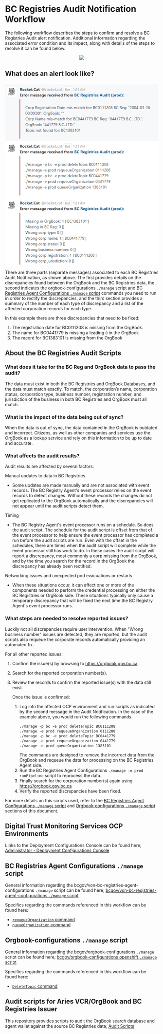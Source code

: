 # BC Registries Audit Notification Workflow

The following workflow describes the steps to confirm and resolve a BC Registries Audit alert notification. Additional information regarding the associated error condition and its impact, along with details of the steps to resolve it can be found below.

<p align="center">
  <img src="https://www.plantuml.com/plantuml/proxy?cache=no&src=https://raw.githubusercontent.com/bcgov/DITP-DevOps/main/docs/diagrams/bc-registries-audit-decision-tree.puml">
</p>

## What does an alert look like?

![BC-Registries-Audit-Notification](./images/bc-registries-audit-notification.png)

There are three parts (separate messages) associated to each BC Registries Audit Notification, as shown above.  The first provides details on the discrepancies found between the OrgBook and the BC Registries data, the second indicates the [orgbook-configurations `./manage` script](#orgbook-configurations-manage-script) and [BC Registries Agent Configurations `./manage` script](#bc-registries-agent-configurations-manage-script) commands you need to run in order to rectify the discrepancies, and the third section provides a summary of the number of each type of discrepancy and a list of the affected corporation records for each type.

In this example there are three discrepancies that need to be fixed:
1) The registration date for BC0111208 is missing from the OrgBook.
2) The name for BC0441779 is missing a leading `0` in the OrgBook
3) The record for BC1383101 is missing from the OrgBook

## About the BC Registries Audit Scripts

### What does it take for the BC Reg and OrgBook data to pass the audit?

The data must exist in both the BC Registries and OrgBook Databases, and the data must match exactly.  To match, the corporation’s name, corporation status, corporation type, business number, registration number, and jurisdiction of the business in both BC Registries and OrgBook must all match.

### What is the impact of the data being out of sync?

When the data is out of sync, the data contained in the OrgBook is outdated and incorrect.  Citizens, as well as other companies and services use the OrgBook as a lookup service and rely on this information to be up to date and accurate.


### What affects the audit results?

Audit results are affected by several factors:

Manual updates to data in BC Registries
- Some updates are made manually and are not associated with event records.  The BC Registry Agent's event processor relies on the event records to detect changes.  Without these records the changes do not get replicated to the OrgBook automatically and the discrepancies will not appear until the audit scripts detect them.

Timing
- The BC Registry Agent's event processor runs on a schedule.  So does the audit script.  The schedule for the audit script is offset from that of the event processor to help ensure the event processor has completed a run before the audit scripts are run.  Even with the offset in the schedules, there are times when the audit script will complete while the event processor still has work to do.  In these cases the audit script will report a discrepancy, most commonly a corp missing from the OrgBook, and by the time you search for the record in the OrgBook the discrepancy has already been rectified.

Networking issues and unexpected pod evacuations or restarts
- When these situations occur, it can affect one or more of the components needed to perform the credential processing on either the BC Registries or OrgBook side.  These situations typically only cause a temporary discrepancy that will be fixed the next time the BC Registry Agent's event processor runs.


### What steps are needed to resolve reported issues?

Luckily not all discrepancies require user intervention.  When "Wrong business number" issues are detected, they are reported, but the audit scripts also requeue the corporate records automatically providing an automated fix.

For all other reported issues:
1. Confirm the issue(s) by browsing to https://orgbook.gov.bc.ca.
2. Search for the reported corporation number(s).
3. Review the records to confirm the reported issue(s) with the data still exist.

    Once the issue is confirmed:
    1. Log into the affected OCP environment and run scripts as indicated by the second message in the Audit Notification.  In the case of the example above, you would run the following commands.
        ```
        ./manage -p bc -e prod deleteTopic BC0111208
        ./manage -e prod requeueOrganization 0111208
        ./manage -p bc -e prod deleteTopic BC0441779
        ./manage -e prod requeueOrganization 0441779
        ./manage -e prod queueOrganization 1383101
        ```
        The commands are designed to remove the incorrect data from the OrgBook and requeue the data for processing on the BC Registries Agent side.
    2. Run the BC Registries Agent Configurations `./manage -e prod runPipeline` script to reprocess the data.
    3. Finally search for the corporation number(s) again using https://orgbook.gov.bc.ca
    4. Verify the reported discrepancies have been fixed.

For more details on this scripts used, refer to the [BC Registries Agent Configurations `./manage` script](#bc-registries-agent-configurations-manage-script) and [Orgbook-configurations `./manage` script](#orgbook-configurations-manage-script) sections of this document.

## Digital Trust Monitoring Services OCP Environments

Links to the Deployment Configurations Console can be found here; [Administrator - Deployment Configurations Console](./digital-trust-monitoring-services-environments.md#administrator---deployment-configurations-console)

## BC Registries Agent Configurations `./manage` script

General information regarding the bcgov/von-bc-registries-agent-configurations `./manage` script can be found here; [bcgov/von-bc-registries-agent-configurations `./manage` script](./bc-registries-agent-configurations-manage-script.md)

Specifics regarding the commands referenced in this workflow can be found here:
- [`requeueOrganization` command](./bc-registries-agent-configurations-manage-script.md#requeueOrganization-command)
- [`queueOrganization` command](./bc-registries-agent-configurations-manage-script.md#queueOrganization-command)

## Orgbook-configurations `./manage` script

General information regarding the bcgov/orgbook-configurations `./manage` script can be found here; [bcgov/orgbook-configurations openshift `./manage` script](./orgbook-configurations-manage-script.md)

Specifics regarding the commands referenced in this workflow can be found here:
- [`DeleteTopic` command](./orgbook-configurations-manage-script.md#DeleteTopic-command)

## Audit scripts for Aries VCR/OrgBook and BC Registries Issuer

This repository provides scripts to audit the OrgBook search database and agent wallet against the source BC Registries data; [Audit Scripts](https://github.com/bcgov/von-bc-registries-audit/blob/main/README.md#understanding-the-output)